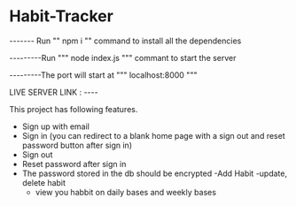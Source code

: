 # Habit-Tracker

 -------  Run "" npm i  ""  command to install all the dependencies 
 
---------Run """ node index.js  """ commant to start the server 

---------The port will start at """ localhost:8000 """

LIVE SERVER LINK : ----



This project has following features.
- Sign up with email
- Sign in (you can redirect to a blank home page with a sign out and reset password button
after sign in)
- Sign out
- Reset password after sign in
- The password stored in the db should be encrypted
  -Add Habit
  -update, delete habit
  - view you habbit on daily bases and weekly bases
  

